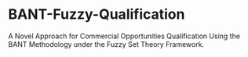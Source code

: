 # BANT-Fuzzy-Qualification
A Novel Approach for Commercial Opportunities Qualification Using the BANT Methodology under the Fuzzy Set Theory Framework.
